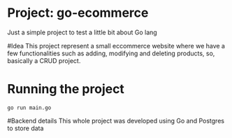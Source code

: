 # Project: go-ecommerce
Just a simple project to test a little bit about Go lang

#Idea
This project represent a small eccommerce website where we have a few functionalities such as adding, modifying and deleting products, so, basically a CRUD project. 

# Running the project
```
go run main.go
```

#Backend details
This whole project was developed using Go and Postgres to store data
